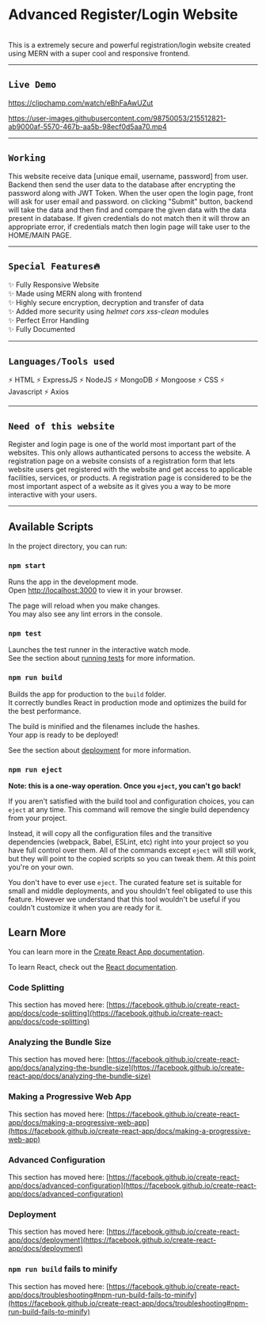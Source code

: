 # Advanced Register/Login Website
<br>
This is a extremely secure and powerful registration/login website created using MERN with a super cool and responsive frontend. <br>
<hr>

## `Live Demo`
https://clipchamp.com/watch/eBhFaAwUZut


https://user-images.githubusercontent.com/98750053/215512821-ab9000af-5570-467b-aa5b-98ecf0d5aa70.mp4


<hr>

## `Working`

This website receive data [unique email, username, password] from user. Backend then send the user data to the database after encrypting the password along with JWT Token. When the user open the login page, front will ask for user email and password.
on clicking "Submit" button, backend will take the data and then find and compare the given data with the data present in database. If given credentials do not match then it will throw an appropriate error, if credentials match then login page will take user to the HOME/MAIN PAGE.
<br>
<hr> 

## `Special Features🔥`

✨ Fully Responsive Website <br>
✨ Made using MERN along with frontend <br>
✨ Highly secure encryption, decryption and transfer of data <br>
✨ Added more security using <i>helmet</i> <i>cors</i> <i>xss-clean</i> modules <br>
✨ Perfect Error Handling <br>
✨ Fully Documented <br>
<hr>

## `Languages/Tools used`

⚡ HTML
⚡ ExpressJS
⚡ NodeJS
⚡ MongoDB
⚡ Mongoose
⚡ CSS
⚡ Javascript
⚡ Axios
<hr> 

## `Need of this website`

Register and login page is one of the world most important part of the websites. This only allows authanticated persons to access the website. A registration page on a website consists of a registration form that lets website users get registered with the website and get access to applicable facilities, services, or products. A registration page is considered to be the most important aspect of a website as it gives you a way to be more interactive with your users. <br>
<hr>

## Available Scripts

In the project directory, you can run:

### `npm start`

Runs the app in the development mode.\
Open [http://localhost:3000](http://localhost:3000) to view it in your browser.

The page will reload when you make changes.\
You may also see any lint errors in the console.

### `npm test`

Launches the test runner in the interactive watch mode.\
See the section about [running tests](https://facebook.github.io/create-react-app/docs/running-tests) for more information.

### `npm run build`

Builds the app for production to the `build` folder.\
It correctly bundles React in production mode and optimizes the build for the best performance.

The build is minified and the filenames include the hashes.\
Your app is ready to be deployed!

See the section about [deployment](https://facebook.github.io/create-react-app/docs/deployment) for more information.

### `npm run eject`

**Note: this is a one-way operation. Once you `eject`, you can't go back!**

If you aren't satisfied with the build tool and configuration choices, you can `eject` at any time. This command will remove the single build dependency from your project.

Instead, it will copy all the configuration files and the transitive dependencies (webpack, Babel, ESLint, etc) right into your project so you have full control over them. All of the commands except `eject` will still work, but they will point to the copied scripts so you can tweak them. At this point you're on your own.

You don't have to ever use `eject`. The curated feature set is suitable for small and middle deployments, and you shouldn't feel obligated to use this feature. However we understand that this tool wouldn't be useful if you couldn't customize it when you are ready for it.

## Learn More

You can learn more in the [Create React App documentation](https://facebook.github.io/create-react-app/docs/getting-started).

To learn React, check out the [React documentation](https://reactjs.org/).

### Code Splitting

This section has moved here: [https://facebook.github.io/create-react-app/docs/code-splitting](https://facebook.github.io/create-react-app/docs/code-splitting)

### Analyzing the Bundle Size

This section has moved here: [https://facebook.github.io/create-react-app/docs/analyzing-the-bundle-size](https://facebook.github.io/create-react-app/docs/analyzing-the-bundle-size)

### Making a Progressive Web App

This section has moved here: [https://facebook.github.io/create-react-app/docs/making-a-progressive-web-app](https://facebook.github.io/create-react-app/docs/making-a-progressive-web-app)

### Advanced Configuration

This section has moved here: [https://facebook.github.io/create-react-app/docs/advanced-configuration](https://facebook.github.io/create-react-app/docs/advanced-configuration)

### Deployment

This section has moved here: [https://facebook.github.io/create-react-app/docs/deployment](https://facebook.github.io/create-react-app/docs/deployment)

### `npm run build` fails to minify

This section has moved here: [https://facebook.github.io/create-react-app/docs/troubleshooting#npm-run-build-fails-to-minify](https://facebook.github.io/create-react-app/docs/troubleshooting#npm-run-build-fails-to-minify)


